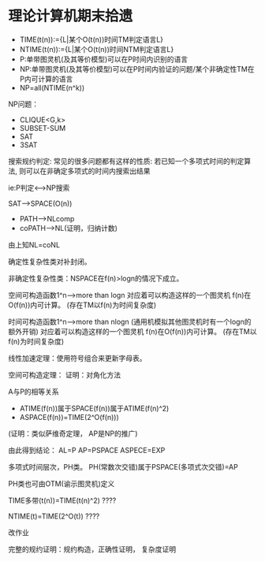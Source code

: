 # 理论计算机期末拾遗

* TIME(t(n)):={L|某个O(t(n))时间TM判定语言L}
* NTIME(t(n)):={L|某个O(t(n))时间NTM判定语言L}
* P:单带图灵机(及其等价模型)可以在P时间内识别的语言
* NP:单带图灵机(及其等价模型)可以在P时间内验证的问题/某个非确定性TM在P内可计算的语言
* NP=all(NTIME(n^k))

NP问题：
* CLIQUE<G,k>
* SUBSET-SUM
* SAT
* 3SAT

搜索规约判定: 常见的很多问题都有这样的性质: 若已知一个多项式时间的判定算法, 则可以在非确定多项式的时间内搜索出结果

ie:P判定<-->NP搜索

SAT-->SPACE(O(n))

* PATH-->NLcomp
* coPATH-->NL(证明，归纳计数)

由上知NL=coNL

确定性复杂性类对补封闭。

非确定性复杂性类：NSPACE在f(n)>logn的情况下成立。

空间可构造函数1^n-->more than logn 对应着可以构造这样的一个图灵机 f(n)在O(f(n))内可计算。 (存在TM以f(n)为时间复杂度)

时间可构造函数1^n-->more than nlogn (通用机模拟其他图灵机时有一个logn的额外开销) 对应着可以构造这样的一个图灵机 f(n)在O(f(n))内可计算。 (存在TM以f(n)为时间复杂度)

线性加速定理：使用符号组合来更新字母表。

空间可构造定理： 证明：对角化方法

A与P的相等关系
* ATIME(f(n))属于SPACE(f(n))属于ATIME(f(n)^2)
* ASPACE(f(n))=TIME(2^O(f(n)))

(证明：类似萨维奇定理， AP是NP的推广)

由此得到结论： AL=P AP=PSPACE ASPECE=EXP

多项式时间层次，PH类。 PH(常数次交错)属于PSPACE(多项式次交错)=AP

PH类也可由OTM(谕示图灵机)定义

TIME多带(t(n))=TIME(t(n)^2) ????

NTIME(t)=TIME(2^O(t))  ????

改作业

完整的规约证明：规约构造，正确性证明， 复杂度证明